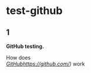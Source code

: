 # test-github
  
## 1

**GitHub testing.**

How does
<br>_[GitHub](https://github.com/)https://github.com/)_ work
